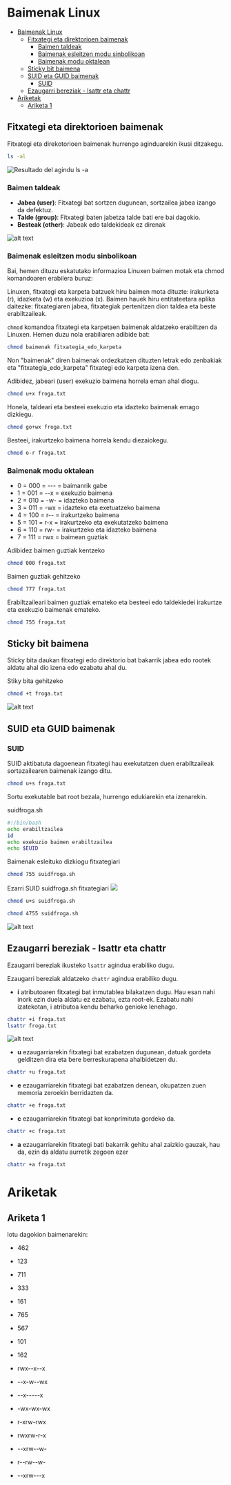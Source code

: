 # Baimenak Linux

- [Baimenak Linux](#baimenak-linux)
  - [Fitxategi eta direktorioen baimenak](#fitxategi-eta-direktorioen-baimenak)
    - [Baimen taldeak](#baimen-taldeak)
    - [Baimenak esleitzen modu sinbolikoan](#baimenak-esleitzen-modu-sinbolikoan)
    - [Baimenak modu oktalean](#baimenak-modu-oktalean)
  - [Sticky bit baimena](#sticky-bit-baimena)
  - [SUID eta GUID baimenak](#suid-eta-guid-baimenak)
    - [SUID](#suid)
  - [Ezaugarri bereziak - lsattr eta chattr](#ezaugarri-bereziak---lsattr-eta-chattr)
- [Ariketak](#ariketak)
  - [Ariketa 1](#ariketa-1)

## Fitxategi eta direktorioen baimenak

Fitxategi eta direkotorioen baimenak hurrengo aginduarekin ikusi ditzakegu.

```bash
ls -al
```

![Resultado del agindu ls -a](image-7.png)

### Baimen taldeak

- **Jabea (user)**: Fitxategi bat sortzen dugunean, sortzailea jabea izango da defektuz.
- **Talde (group)**: Fitxategi baten jabetza talde bati ere bai dagokio.
- **Besteak (other)**: Jabeak edo taldekideak ez direnak

![alt text](image-8.png)

### Baimenak esleitzen modu sinbolikoan


Bai, hemen dituzu eskatutako informazioa Linuxen baimen motak eta chmod komandoaren erabilera buruz:

Linuxen, fitxategi eta karpeta batzuek hiru baimen mota dituzte: irakurketa (r), idazketa (w) eta exekuzioa (x). Baimen hauek hiru entitateetara aplika daitezke: fitxategiaren jabea, fitxategiak pertenitzen dion taldea eta beste erabiltzaileak.

`chmod` komandoa fitxategi eta karpetaen baimenak aldatzeko erabiltzen da Linuxen. Hemen duzu nola erabiliaren adibide bat:

```bash
chmod baimenak fitxategia_edo_karpeta
```

Non "baimenak" diren baimenak ordezkatzen dituzten letrak edo zenbakiak eta "fitxategia_edo_karpeta" fitxategi edo karpeta izena den.

Adibidez, jabeari (user) exekuzio baimena horrela eman ahal diogu.
```bash
chmod u+x froga.txt
```

Honela, taldeari eta besteei exekuzio eta idazteko baimenak emago dizkiegu.
```bash
chmod go+wx froga.txt
```

Besteei, irakurtzeko baimena horrela kendu diezaiokegu.
```bash
chmod o-r froga.txt
```

### Baimenak modu oktalean

- 0 = 000 = --- = baimanrik gabe
- 1 = 001 = --x = exekuzio baimena
- 2 = 010 = -w- = idazteko baimena
- 3 = 011 = -wx = idazteko eta exetuatzeko baimena
- 4 = 100 = r-- = irakurtzeko baimena
- 5 = 101 = r-x = irakurtzeko eta exekutatzeko baimena
- 6 = 110 = rw- = irakurtzeko eta idazteko baimena
- 7 = 111 = rwx = baimean guztiak

Adibidez baimen guztiak kentzeko
```bash
chmod 000 froga.txt
```

Baimen guztiak gehitzeko 
```bash
chmod 777 froga.txt
```

Erabiltzaileari baimen guztiak emateko eta besteei edo taldekiedei irakurtze eta exekuzio baimenak emateko.
```bash
chmod 755 froga.txt
```

## Sticky bit baimena

Sticky bita daukan fitxategi edo direktorio bat bakarrik jabea edo rootek aldatu ahal dio izena edo ezabatu ahal du.

Stiky bita gehitzeko
```bash
chmod +t froga.txt
```

![alt text](image-9.png)

## SUID eta GUID baimenak

### SUID

SUID aktibatuta dagoenean fitxategi hau exekutatzen duen erabiltzaileak sortazailearen baimenak izango ditu.

```bash
chmod u+s froga.txt
```

Sortu exekutable bat root bezala, hurrengo edukiarekin eta izenarekin.

suidfroga.sh
```bash
#!/bin/bash
echo erabiltzailea
id
echo exekuzio baimen erabiltzailea 
echo $EUID
```
Baimenak esleituko dizkiogu fitxategiari
```bash
chmod 755 suidfroga.sh
```

Ezarri SUID suidfroga.sh fitxategiari
![](image-10.png)
```bash
chmod u+s suidfroga.sh
```
```bash
chmod 4755 suidfroga.sh
```
![alt text](image-11.png)

## Ezaugarri bereziak - lsattr eta chattr

Ezaugarri bereziak ikusteko `lsattr` agindua erabiliko dugu.

Ezaugarri bereziak aldatzeko `chattr` agindua erabiliko dugu.

- **i** atributoaren fitxategi bat inmutablea bilakatzen dugu. Hau esan nahi inork ezin duela aldatu ez ezabatu, ezta root-ek. Ezabatu nahi izatekotan, i atributoa kendu beharko genioke lenehago.

```bash
chattr +i froga.txt
lsattr froga.txt
```
![alt text](image-12.png)

- **u** ezaugarriarekin fitxategi bat ezabatzen dugunean, datuak gordeta gelditzen dira eta bere berreskurapena ahalbidetzen du.

```bash
chattr +u froga.txt
```

- **e** ezaugarriarekin fitxategi bat ezabatzen denean, okupatzen zuen memoria zeroekin berridazten da.

```bash
chattr +e froga.txt
```

- **c** ezaugarriarekin fitxategi bat konprimituta gordeko da.
```bash
chattr +c froga.txt
```

- **a** ezaugarriarekin fitxategi bati bakarrik gehitu ahal zaizkio gauzak, hau da, ezin da aldatu aurretik zegoen ezer
```bash
chattr +a froga.txt
```

# Ariketak

## Ariketa 1

lotu dagokion baimenarekin:

- 462
- 123
- 711
- 333
- 161
- 765
- 567
- 101
- 162

- rwx--x--x
- --x-w--wx
- --x-----x
- -wx-wx-wx
- r-xrw-rwx
- rwxrw-r-x
- --xrw--w-
- r--rw--w-
- --xrw---x
